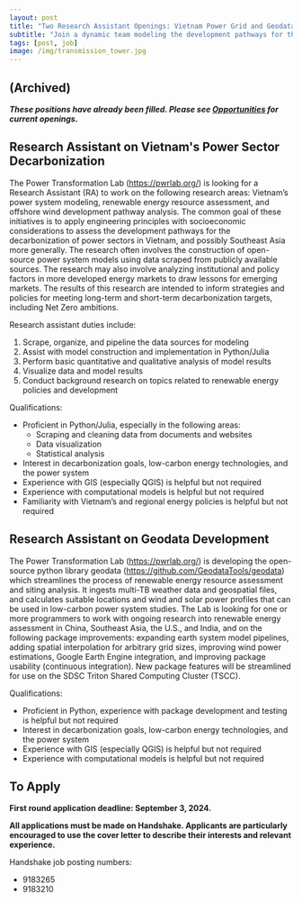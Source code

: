 ```yaml
---
layout: post
title: "Two Research Assistant Openings: Vietnam Power Grid and Geodata Renewable Resource Assessment"
subtitle: "Join a dynamic team modeling the development pathways for the decarbonization of Vietnam's power sector and developing open-source tools for renewable energy resource assessment and modeling"
tags: [post, job]
image: /img/transmission_tower.jpg
---
```


## (Archived)

**_These positions have already been filled. Please see [Opportunities](/opportunities.html) for current openings._**

## Research Assistant on Vietnam's Power Sector Decarbonization

The Power Transformation Lab (https://pwrlab.org/) is looking for a Research Assistant (RA) to work on the following research areas: Vietnam’s power system modeling, renewable energy resource assessment, and offshore wind development pathway analysis.
The common goal of these initiatives is to apply engineering principles with socioeconomic considerations to assess the development pathways for the decarbonization of power sectors in Vietnam, and possibly Southeast Asia more generally. The research often involves the construction of open-source power system models using data scraped from publicly available sources. The research may also involve analyzing institutional and policy factors in more developed energy markets to draw lessons for emerging markets. The results of this research are intended to inform strategies and policies for meeting long-term and short-term decarbonization targets, including Net Zero ambitions.

Research assistant duties include:
1.	Scrape, organize, and pipeline the data sources for modeling
2.	Assist with model construction and implementation in Python/Julia
3.	Perform basic quantitative and qualitative analysis of model results
4.	Visualize data and model results
5.	Conduct background research on topics related to renewable energy policies and development

Qualifications:
- Proficient in Python/Julia, especially in the following areas:
  - Scraping and cleaning data from documents and websites
  - Data visualization
  - Statistical analysis
- Interest in decarbonization goals, low-carbon energy technologies, and the power system
- Experience with GIS (especially QGIS) is helpful but not required
- Experience with computational models is helpful but not required
- Familiarity with Vietnam’s and regional energy policies is helpful but not required

## Research Assistant on Geodata Development

The Power Transformation Lab (https://pwrlab.org/) is developing the open-source python library geodata (https://github.com/GeodataTools/geodata) which streamlines the process of renewable energy resource assessment and siting analysis. It ingests multi-TB weather data and geospatial files, and calculates suitable locations and wind and solar power profiles that can be used in low-carbon power system studies. The Lab is looking for one or more programmers to work with ongoing research into renewable energy assessment in China, Southeast Asia, the U.S., and India, and on the following package improvements: expanding earth system model pipelines, adding spatial interpolation for arbitrary grid sizes, improving wind power estimations, Google Earth Engine integration, and improving package usability (continuous integration). New package features will be streamlined for use on the SDSC Triton Shared Computing Cluster (TSCC).


Qualifications:
- Proficient in Python, experience with package development and testing is helpful but not required
- Interest in decarbonization goals, low-carbon energy technologies, and the power system
- Experience with GIS (especially QGIS) is helpful but not required
- Experience with computational models is helpful but not required


## To Apply

**First round application deadline: September 3, 2024.**

**All applications must be made on Handshake. Applicants are particularly encouraged to use the cover letter to describe their interests and relevant experience.**

Handshake job posting numbers:
- 9183265
- 9183210

